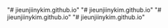 "# jieunjiinykim.github.io" 
"# jieunjiinykim.github.io" 
"# jieunjiinykim.github.io" 
"# jieunjiinykim.github.io" 
